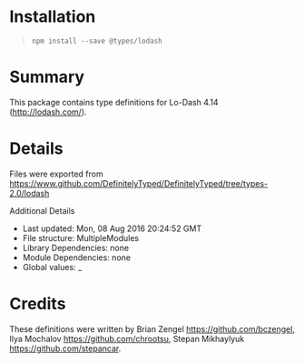 # Installation
> `npm install --save @types/lodash`

# Summary
This package contains type definitions for Lo-Dash 4.14 (http://lodash.com/).

# Details
Files were exported from https://www.github.com/DefinitelyTyped/DefinitelyTyped/tree/types-2.0/lodash

Additional Details
 * Last updated: Mon, 08 Aug 2016 20:24:52 GMT
 * File structure: MultipleModules
 * Library Dependencies: none
 * Module Dependencies: none
 * Global values: _

# Credits
These definitions were written by Brian Zengel <https://github.com/bczengel>, Ilya Mochalov <https://github.com/chrootsu>, Stepan Mikhaylyuk <https://github.com/stepancar>.
